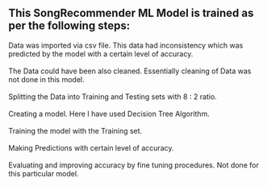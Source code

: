 ## This SongRecommender ML Model is trained as per the following steps:

Data was imported via csv file. This data had inconsistency which was predicted by the model with a certain level of accuracy. <br><br>
The Data could have been also cleaned. Essentially cleaning of Data was not done in this model. <br><br>
Splitting the Data into Training and Testing sets with 8 : 2 ratio. <br><br>
Creating a model. Here I have used Decision Tree Algorithm. <br><br>
Training the model with the Training set. <br><br>
Making Predictions with certain level of accuracy. <br><br>
Evaluating and improving accuracy by fine tuning procedures. Not done for this particular model. <br><br>
